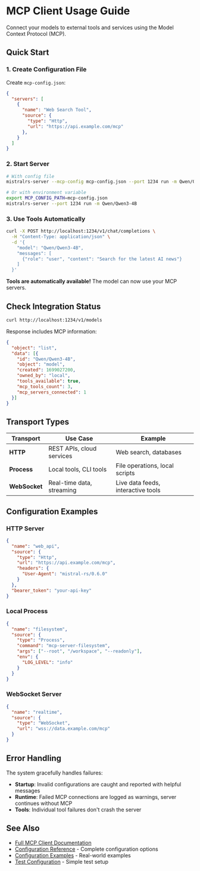 # MCP Client Usage Guide

Connect your models to external tools and services using the Model Context Protocol (MCP).

## Quick Start

### 1. Create Configuration File

Create `mcp-config.json`:
```json
{
  "servers": [
    {
      "name": "Web Search Tool",
      "source": {
        "type": "Http",
        "url": "https://api.example.com/mcp"
      },
    }
  ]
}
```

### 2. Start Server

```bash
# With config file
mistralrs-server --mcp-config mcp-config.json --port 1234 run -m Qwen/Qwen3-4B

# Or with environment variable
export MCP_CONFIG_PATH=mcp-config.json
mistralrs-server --port 1234 run -m Qwen/Qwen3-4B
```

### 3. Use Tools Automatically

```bash
curl -X POST http://localhost:1234/v1/chat/completions \
  -H "Content-Type: application/json" \
  -d '{
    "model": "Qwen/Qwen3-4B",
    "messages": [
      {"role": "user", "content": "Search for the latest AI news"}
    ]
  }'
```

**Tools are automatically available!** The model can now use your MCP servers.

## Check Integration Status

```bash
curl http://localhost:1234/v1/models
```

Response includes MCP information:
```json
{
  "object": "list",
  "data": [{
    "id": "Qwen/Qwen3-4B",
    "object": "model",
    "created": 1699027200,
    "owned_by": "local",
    "tools_available": true,
    "mcp_tools_count": 3,
    "mcp_servers_connected": 1
  }]
}
```

## Transport Types

| Transport | Use Case | Example |
|-----------|----------|---------|
| **HTTP** | REST APIs, cloud services | Web search, databases |
| **Process** | Local tools, CLI tools | File operations, local scripts |
| **WebSocket** | Real-time data, streaming | Live data feeds, interactive tools |

## Configuration Examples

### HTTP Server
```json
{
  "name": "web_api",
  "source": {
    "type": "Http",
    "url": "https://api.example.com/mcp",
    "headers": {
      "User-Agent": "mistral-rs/0.6.0"
    }
  },
  "bearer_token": "your-api-key"
}
```

### Local Process
```json
{
  "name": "filesystem",
  "source": {
    "type": "Process",
    "command": "mcp-server-filesystem",
    "args": ["--root", "/workspace", "--readonly"],
    "env": {
      "LOG_LEVEL": "info"
    }
  }
}
```

### WebSocket Server
```json
{
  "name": "realtime",
  "source": {
    "type": "WebSocket",
    "url": "wss://data.example.com/mcp"
  }
}
```

## Error Handling

The system gracefully handles failures:
- **Startup**: Invalid configurations are caught and reported with helpful messages
- **Runtime**: Failed MCP connections are logged as warnings, server continues without MCP
- **Tools**: Individual tool failures don't crash the server

## See Also

- [Full MCP Client Documentation](../docs/MCP_CLIENT.md)
- [Configuration Reference](mcp-config-reference.json) - Complete configuration options
- [Configuration Examples](mcp-server-config.json) - Real-world examples
- [Test Configuration](mcp-test-config.json) - Simple test setup